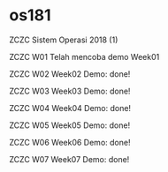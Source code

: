 # os181
ZCZC Sistem Operasi 2018 (1)

ZCZC W01 Telah mencoba demo Week01

ZCZC W02 Week02 Demo: done!

ZCZC W03 Week03 Demo: done!

ZCZC W04 Week04 Demo: done!

ZCZC W05 Week05 Demo: done!

ZCZC W06 Week06 Demo: done!

ZCZC W07 Week07 Demo: done!
